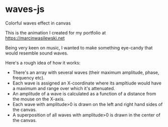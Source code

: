 # waves-js
Colorful waves effect in canvas

This is the animation I created for my portfolio at https://marcinwasilewski.net

Being very keen on music, I wanted to make something eye-candy that would resemble sound waves.

Here's a rough idea of how it works:
- There's an array with several waves (their maximum amplitude, phase, frequency etc).
- Each wave is assigned an X-coordinate where its ampltiude would have a maximum and range over which it's attenuated.
- An amplitude of a wave is calculated as a function of a distance from the mouse on the X-axis.
- Each wave with amplitude>0 is drawn on the left and right hand sides of the canvas.
- A superposition of all waves with amplitude>0 is drawn in the center of the canvas.
